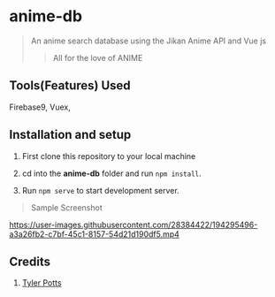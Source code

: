 # anime-db

> An anime search database using the Jikan Anime API and Vue js
>> All for the love of ANIME
## Tools(Features) Used 
Firebase9, Vuex,

## Installation and setup

1. First clone this repository to your local machine

2. cd into the **anime-db** folder and run `npm install`.

3. Run `npm serve` to start development server.

>Sample Screenshot


https://user-images.githubusercontent.com/28384422/194295496-a3a26fb2-c7bf-45c1-8157-54d21d190df5.mp4


## Credits
1. [Tyler Potts](https://youtu.be/AI5lsNeVyO8)
